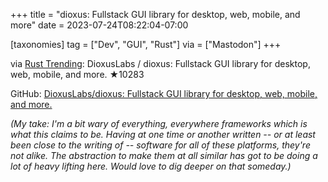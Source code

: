 +++
title = "dioxus: Fullstack GUI library for desktop, web, mobile, and more"
date = 2023-07-24T08:22:04-07:00

[taxonomies]
tag = ["Dev", "GUI", "Rust"]
via = ["Mastodon"]
+++

via [Rust Trending](https://botsin.space/@RustTrending/110764985299281952): DioxusLabs / dioxus: Fullstack GUI library for desktop, web, mobile, and more. ★10283

<!-- more -->

GitHub: [DioxusLabs/dioxus: Fullstack GUI library for desktop, web, mobile, and more.](https://github.com/DioxusLabs/dioxus)

_(My take: I'm a bit wary of everything, everywhere frameworks which is what this claims to be. Having at one time or another written -- or at least been close to the writing of -- software for all of these platforms, they're _not_ alike. The abstraction to make them at all similar has got to be doing a lot of heavy lifting here. Would love to dig deeper on that someday.)_